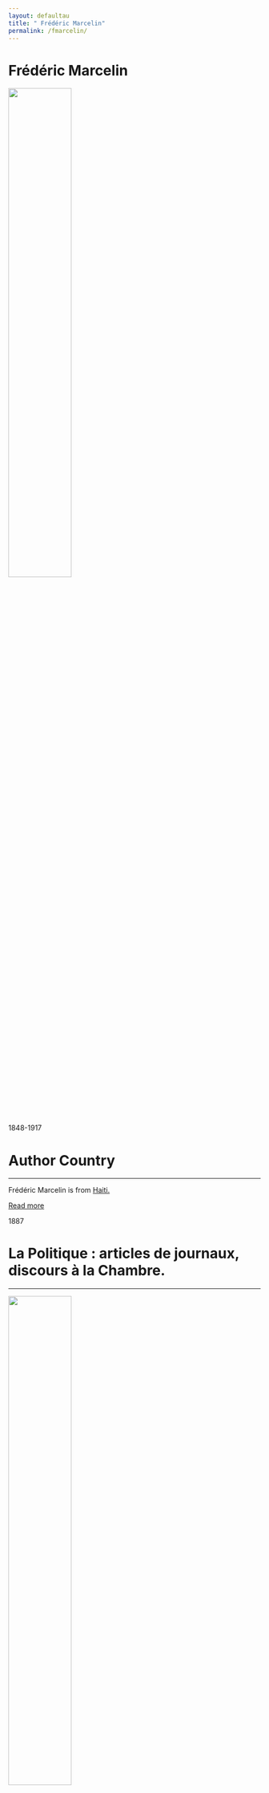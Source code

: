 ```yaml
---
layout: defaultau
title: " Frédéric Marcelin"
permalink: /fmarcelin/
---
```

<!-- partial:index.partial.html -->
<div class="content">
    <h1> Frédéric Marcelin</h1>
    <div class="quote">
        <div><img src="http://ile-en-ile.org/wp-content/uploads/2005/09/marcelin.jpg" height="50%" width = "50%" class="logo"></div>
    </div>
    <div class="timeline">
        <div style="padding-bottom:100px;"></div>
        <div class="block">
            <div class="date right"><p class="right"> 1848-1917 </p></div>
            <div class="dot"></div>
            <div class="left first">
            <div class="author_country">
                <h1>Author Country</h1><hr>
          <div class="aclocation">   <p> Frédéric Marcelin is from <a href="{{ site.baseurl }}/5">Haiti.</a></p></div>
              <div class="acreadmore">  <a href="https://fr.wikipedia.org/wiki/Fr%C3%A9d%C3%A9ric_Marcelin" target="_blank">Read more</a></div>
            </div>
            </div>
        </div>
        <div class="block">
            <div class="date left"><p class="left">1887</p></div>
            <div class="dot"></div>
            <div class="right">
                <h1>La Politique : articles de journaux, discours à la Chambre.</h1><hr>
                <p><img src="https://m.media-amazon.com/images/I/51pf60KKKrL._SY291_BO1,204,203,200_QL40_FMwebp_.jpg" height="50%" width = "50%"></p>
                <p>
                Language: French<br/>
                Publisher: Société anonyme de l'Imp<br/>
                Pub_location: Paris, France<br/>
                Genre: Non Fiction<br/>
                Length: 379</p>
            </div>
        </div>
        <div class="block">
            <div class="date right"><p class="right">1891</p></div>
            <div class="dot"></div>
            <div class="left hide">
                <h1>Questions haïtiennes.</h1><hr>
                <p><img src="https://tile.loc.gov/image-services/iiif/public:gdcmassbookdig:laquestionhaitie00pric:laquestionhaitie00pric_0001/full/pct:25.0/0/default.jpg#h=962&w=623" height="50%" width = "50%"></p>
                <p>Language: French<br/>
                Publisher: Société anonyme de l'Imp<br/>
                Pub_location: Paris, France<br/>
                Genre: Non Fiction<br/>
                Length: 117</p>
            </div>
        </div>
        <div class="block">
            <div class="date left"><p class="left">1896</p></div>
            <div class="dot"></div>
            <div class="right">
                <h1>Haïti et sa Banque nationale. Troisième partie</h1><hr>
                <p><img src="https://m.media-amazon.com/images/I/41uiWVq+vcL._SX331_BO1,204,203,200_.jpg" height="50%" width = "50%"></p>
                <p>
                Language: French<br/>
                Publisher: Société anonyme de l'Imp<br/>
                Pub_location: Paris, France<br/>
                Genre: Non Fiction<br/>
                Length: 170</p>
            </div>
        </div>
        <div class="block">
            <div class="date left"><p class="left">1909</p></div>
            <div class="dot"></div>
            <div class="right">
                <h1>Le Général Nord Alexis</h1><hr>
                <p><img src="https://gallica.bnf.fr/ark:/12148/bpt6k6133543p/f6.highres" height="50%" width = "50%"></p>
                <p>
                Language: French<br/>
                Publisher: Société anonyme de l'Imp<br/>
                Pub_location: Paris, France<br/>
                Genre: Non Fiction<br/>
                Length: NA</p>
            </div>
        </div>
        <div class="block">
            <div class="date right"><p class="right">1974</p></div>
            <div class="dot"></div>
            <div class="left hide">
                <h1>La Vengeance de Mama: Roman Haitian</h1><hr>
                <p><img src="https://i.ebayimg.com/images/g/ktcAAOSwEwhcPKs5/s-l1600.jpg" height="50%" width = "50%"></p>
                <p>Language: French<br/>
                Publisher: Editions Fardin<br/>
                Pub_location: Port au Prince, Haiti<br/>
                Genre: Fiction <br/>
                Length: 199</p>
            </div>
        </div>
        <div class="block">
            <div class="date left"><p class="left">1976</p></div>
            <div class="dot"></div>
            <div class="right">
                <h1>Thémistocle - Épaminondas Labasterre : Petit Récit Haitien</h1><hr>
                <p><img src="https://static.fnac-static.com/multimedia/Images/FR/NR/5b/a5/6c/7120219/1545-0/tsp20190209222535/Themistocle-Epaminondas-Labasterre.jpg" height="50%" width = "50%"></p>
                <p>
                Language: French<br/>
                Publisher: Editions Fardin<br/>
                Pub_location: Port au Prince, Haiti<br/>
                Genre: Non Fiction<br/>
                Length: 323</p>
            </div>
        </div>
        <div class="block">
            <div class="date right"><p class="right">1984</p></div>
            <div class="dot"></div>
            <div class="left hide">
                <h1>Autour de deux romans</h1><hr>
                <p><img src="https://static2.cyberlibris.com/books_upload/300pix/9782728835485.jpg" height="50%" width = "50%"></p>
                <p>Language: French<br/>
                Publisher: Editions Fardin<br/>
                Pub_location: Port au Prince, Haiti<br/>
                Genre: Non Fiction<br/>
                Length: 199</p>
            </div>
        </div>
        <div class="block">
            <div class="date right"><p class="right">2006</p></div>
            <div class="dot"></div>
            <div class="left hide">
                <h1>Frédéric Marcelin : un Ha·itien se penche sur son pays</h1><hr>
                <p><img src="https://tile.loc.gov/image-services/iiif/public:gdcmassbookdig:laquestionhaitie00pric:laquestionhaitie00pric_0001/full/pct:25.0/0/default.jpg#h=962&w=623" height="50%" width = "50%"></p>
                <p>Language: French<br/>
                Publisher: Mémoire d'Encrier<br/>
                Pub_location: Montreal, Canada<br/>
                Genre: Non Fiction<br/>
                Length: 221</p>
            </div>
        </div>
        <div class="block">
            <div class="date left"><p class="left">2016</p></div>
            <div class="dot"></div>
            <div class="right">
                <h1>Choses haïtiennes : politique et littérature</h1><hr>
                <p><img src="https://m.media-amazon.com/images/I/41s7Q3m7ryL.jpg" height="50%" width = "50%"></p>
                <p>
                Language: French<br/>
                Publisher: C3 Editions<br/>
                Pub_location: Port au Prince, Haiti<br/>
                Genre: Non Fiction<br/>
                Length: 113</p>
            </div>
        </div>
        <div class="block">
            <div class="date right"><p class="right">2016</p></div>
            <div class="dot"></div>
            <div class="left hide">
                <h1>Le Passé : Impressions haïtiennes.</h1><hr>
                <p><img src="https://m.media-amazon.com/images/I/610wvAt4KhL.jpg" height="50%" width = "50%"></p>
                <p>Language: French<br/>
                Publisher: BnF-Publishing<br/>
                Pub_location: Paris, France<br/>
                Genre: Non Fiction<br/>
                Length: 50</p>
            </div>
        </div>
        <div class="block">
            <div class="date left"><p class="left">2016</p></div>
            <div class="dot"></div>
            <div class="right">
                <h1>Une evolution nécessaire</h1><hr>
                <p><img src="https://media.mediatheques.fr/res/medias/album/400p/369/637369.jpg" height="50%" width = "50%"></p>
                <p>
                Language: French<br/>
                Publisher: P. Taillefer, Libraire<br/>
                Pub_location: Port au Prince, Haiti<br/>
                Genre: Non Fiction<br/>
                Length: 188</p>
            </div>
        </div>
        <div class="block">
            <div class="date left"><p class="left">2017</p></div>
            <div class="dot"></div>
            <div class="right">
                <h1>La Banque nationale d'Haïti : une page d'histoire</h1><hr>
                <p><img src="https://m.media-amazon.com/images/I/41dasYYMIDL._SY291_BO1,204,203,200_QL40_FMwebp_.jpg" height="50%" width = "50%"></p>
                <p>
                Language: French<br/>
                Publisher: C3 Editions<br/>
                Pub_location: Port au Prince, Haiti<br/>
                Genre: Non Fiction<br/>
                Length: 124</p>
            </div>
        </div>
</div>
  <!-- partial -->
<script src='https://cdnjs.cloudflare.com/ajax/libs/jquery/3.1.1/jquery.min.js'></script><script  src="{{ site.baseurl }}/assets/js/authorscript.js"></script>